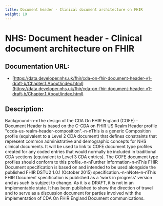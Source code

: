 ```yaml
---
title: Document header - Clinical document architecture on FHIR
weight: 10
---
```


# NHS: Document header - Clinical document architecture on FHIR

## Documentation URL:
 - [https://data.developer.nhs.uk/fhir/cda-on-fhir-document-header-v1-draft-b/Chapter.1.About/index.html](https://data.developer.nhs.uk/fhir/cda-on-fhir-document-header-v1-draft-b/Chapter.1.About/index.html)

## Description:
Background-n-nThe design of the CDA On FHIR England (COFE) - Document Header is based on the C-CDA on FHIR US Realm Header profile "ccda-us-realm-header-composition".-n-nThis is a generic Composition profile (equivalent to a Level 2 CDA document) that defines constraints that represent common administrative and demographic concepts for NHS clinical documents. It will be used to link to COFE document type profiles created for any coded entries that would normally be included in traditional CDA sections (equivalent to Level 3 CDA entries). The COFE document type profiles should conform to this profile.-n-nFurther Information-n-nThis FHIR Document specification is based on and intended to be used alongside the published FHIR DSTU2 1.0.1 (October 2015) specification.-n-nNote-n-nThis FHIR Document specification is published as a 'work in progress' version and as such is subject to change. As it is a DRAFT, it is not in an implementable state. It has been published to show the direction of travel and to serve as a discussion document for parties involved with the implementation of CDA On FHIR England Document communications. 

